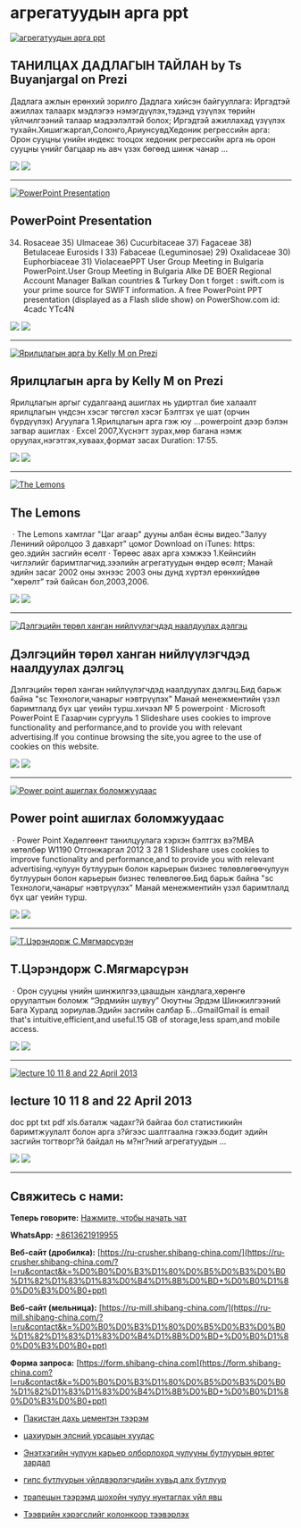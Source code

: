 # агрегатуудын арга ppt

<a href="https://swt.shibang-china.com/?l=ru&img&k=%D0%B0%D0%B3%D1%80%D0%B5%D0%B3%D0%B0%D1%82%D1%83%D1%83%D0%B4%D1%8B%D0%BD+%D0%B0%D1%80%D0%B3%D0%B0+ppt" target="_blank">![агрегатуудын арга ppt](http://static.shibang-china.com/all-800x300/835.jpg)</a>

## ТАНИЛЦАХ ДАДЛАГЫН ТАЙЛАН by Ts Buyanjargal on Prezi
Дадлага ажлын ерөнхий зорилго Дадлага хийсэн байгууллага: Иргэдтэй ажиллах талаарх мэдлэгээ нэмэгдүүлэх,тэдэнд үзүүлэх төрийн үйлчилгээний талаар мэдээлэлтэй болох; Иргэдтэй ажиллахад үзүүлэх тухайн.Хишигжаргал,Солонго,АриунсувдХедоник регрессийн арга: Орон сууцны үнийн индекс тооцох хедоник регрессийн арга нь орон сууцны үнийг багцаар нь авч үзэх бөгөөд шинж чанар …


<a href="https://whatsapp.shibangsoft.com/WhatsApp.php" target="_blank" title="WhatsApp">![](http://static.shibang-china.com/icon/whatsapp.png)</a> <a href="https://swt.shibang-china.com/?l=ru&icon&k=%D0%B0%D0%B3%D1%80%D0%B5%D0%B3%D0%B0%D1%82%D1%83%D1%83%D0%B4%D1%8B%D0%BD+%D0%B0%D1%80%D0%B3%D0%B0+ppt" target="_blank">![](http://static.shibang-china.com/icon/chat-ru.png)</a>

---

<a href="https://swt.shibang-china.com/?l=ru&img&k=%D0%B0%D0%B3%D1%80%D0%B5%D0%B3%D0%B0%D1%82%D1%83%D1%83%D0%B4%D1%8B%D0%BD+%D0%B0%D1%80%D0%B3%D0%B0+ppt" target="_blank">![PowerPoint Presentation](http://static.shibang-china.com/all-800x300/290.jpg)</a>

## PowerPoint Presentation
34) Rosaceae 35) Ulmaceae 36) Cucurbitaceae 37) Fagaceae 38) Betulaceae Eurosids I 33) Fabaceae (Leguminosae) 29) Oxalidaceae 30) Euphorbiaceae 31) ViolaceaePPT User Group Meeting in Bulgaria PowerPoint.User Group Meeting in Bulgaria Alke DE BOER Regional Account Manager Balkan countries &amp; Turkey Don t forget : swift.com is your prime source for SWIFT information. A free PowerPoint PPT presentation (displayed as a Flash slide show) on PowerShow.com id: 4cadc YTc4N


<a href="https://whatsapp.shibangsoft.com/WhatsApp.php" target="_blank" title="WhatsApp">![](http://static.shibang-china.com/icon/whatsapp.png)</a> <a href="https://swt.shibang-china.com/?l=ru&icon&k=%D0%B0%D0%B3%D1%80%D0%B5%D0%B3%D0%B0%D1%82%D1%83%D1%83%D0%B4%D1%8B%D0%BD+%D0%B0%D1%80%D0%B3%D0%B0+ppt" target="_blank">![](http://static.shibang-china.com/icon/chat-ru.png)</a>

---

<a href="https://swt.shibang-china.com/?l=ru&img&k=%D0%B0%D0%B3%D1%80%D0%B5%D0%B3%D0%B0%D1%82%D1%83%D1%83%D0%B4%D1%8B%D0%BD+%D0%B0%D1%80%D0%B3%D0%B0+ppt" target="_blank">![Ярилцлагын арга by Kelly M on Prezi](http://static.shibang-china.com/all-800x300/712.jpg)</a>

## Ярилцлагын арга by Kelly M on Prezi
Ярилцлагын аргыг судалгаанд ашиглах нь удиртгал бие халаалт ярилцлагын үндсэн хэсэг төгсгөл хэсэг Бэлтгэх үе шат (орчин бүрдүүлэх) Агуулага 1.Ярилцлагын арга гэж юу …powerpoint дээр бэлэн загвар ашиглах&nbsp;&#0183;&#32;Excel 2007,Хүснэгт зурах,мөр багана нэмж оруулах,нэгэтгэх,хуваах,формат засах Duration: 17:55.


<a href="https://whatsapp.shibangsoft.com/WhatsApp.php" target="_blank" title="WhatsApp">![](http://static.shibang-china.com/icon/whatsapp.png)</a> <a href="https://swt.shibang-china.com/?l=ru&icon&k=%D0%B0%D0%B3%D1%80%D0%B5%D0%B3%D0%B0%D1%82%D1%83%D1%83%D0%B4%D1%8B%D0%BD+%D0%B0%D1%80%D0%B3%D0%B0+ppt" target="_blank">![](http://static.shibang-china.com/icon/chat-ru.png)</a>

---

<a href="https://swt.shibang-china.com/?l=ru&img&k=%D0%B0%D0%B3%D1%80%D0%B5%D0%B3%D0%B0%D1%82%D1%83%D1%83%D0%B4%D1%8B%D0%BD+%D0%B0%D1%80%D0%B3%D0%B0+ppt" target="_blank">![The Lemons](http://static.shibang-china.com/all-800x300/89.jpg)</a>

## The Lemons
&nbsp;&#0183;&#32;The Lemons хамтлаг &quot;Цаг агаар&quot; дууны албан ёсны видео.&quot;Залуу Лениний ойролцоо 3 давхарт&quot; цомог Download on iTunes: https: geo.эдийн засгийн өсөлт&nbsp;&#0183;&#32;Төрөөс авах арга хэмжээ 1.Кейнсийн чиглэлийг баримтлагчид.зээлийн агрегатуудын өндөр өсөлт; Манай эдийн засаг 2002 оны эхнээс 2003 оны дунд хүртэл ерөнхийдөө “хөрөлт” тэй байсан бол,2003,2006.


<a href="https://whatsapp.shibangsoft.com/WhatsApp.php" target="_blank" title="WhatsApp">![](http://static.shibang-china.com/icon/whatsapp.png)</a> <a href="https://swt.shibang-china.com/?l=ru&icon&k=%D0%B0%D0%B3%D1%80%D0%B5%D0%B3%D0%B0%D1%82%D1%83%D1%83%D0%B4%D1%8B%D0%BD+%D0%B0%D1%80%D0%B3%D0%B0+ppt" target="_blank">![](http://static.shibang-china.com/icon/chat-ru.png)</a>

---

<a href="https://swt.shibang-china.com/?l=ru&img&k=%D0%B0%D0%B3%D1%80%D0%B5%D0%B3%D0%B0%D1%82%D1%83%D1%83%D0%B4%D1%8B%D0%BD+%D0%B0%D1%80%D0%B3%D0%B0+ppt" target="_blank">![Дэлгэцийн төрөл ханган нийлүүлэгчдэд наалдуулах дэлгэц](http://static.shibang-china.com/all-800x300/828.jpg)</a>

## Дэлгэцийн төрөл ханган нийлүүлэгчдэд наалдуулах дэлгэц
Дэлгэцийн төрөл ханган нийлүүлэгчдэд наалдуулах дэлгэц.Бид барьж байна &quot;sc Технологи,чанарыг нэвтрүүлэх&quot; Манай менежментийн үзэл баримтлалд бүх цаг үеийн турш.хичээл № 5 powerpoint&nbsp;&#0183;&#32;Microsoft PowerPoint Е Газарчин сургууль 1 Slideshare uses cookies to improve functionality and performance,and to provide you with relevant advertising.If you continue browsing the site,you agree to the use of cookies on this website.


<a href="https://whatsapp.shibangsoft.com/WhatsApp.php" target="_blank" title="WhatsApp">![](http://static.shibang-china.com/icon/whatsapp.png)</a> <a href="https://swt.shibang-china.com/?l=ru&icon&k=%D0%B0%D0%B3%D1%80%D0%B5%D0%B3%D0%B0%D1%82%D1%83%D1%83%D0%B4%D1%8B%D0%BD+%D0%B0%D1%80%D0%B3%D0%B0+ppt" target="_blank">![](http://static.shibang-china.com/icon/chat-ru.png)</a>

---

<a href="https://swt.shibang-china.com/?l=ru&img&k=%D0%B0%D0%B3%D1%80%D0%B5%D0%B3%D0%B0%D1%82%D1%83%D1%83%D0%B4%D1%8B%D0%BD+%D0%B0%D1%80%D0%B3%D0%B0+ppt" target="_blank">![Power point ашиглах боломжуудаас](http://static.shibang-china.com/all-800x300/823.jpg)</a>

## Power point ашиглах боломжуудаас
&nbsp;&#0183;&#32;Power Point Хөдөлгөөнт танилцуулага хэрхэн бэлтгэх вэ?MBA хөтөлбөр W1190 Отгонжаргал 2012 3 28 1 Slideshare uses cookies to improve functionality and performance,and to provide you with relevant advertising.чулуун бутлуурын болон карьерын бизнес төлөвлөгөөчулуун бутлуурын болон карьерын бизнес төлөвлөгөө.Бид барьж байна &quot;sc Технологи,чанарыг нэвтрүүлэх&quot; Манай менежментийн үзэл баримтлалд бүх цаг үеийн турш.


<a href="https://whatsapp.shibangsoft.com/WhatsApp.php" target="_blank" title="WhatsApp">![](http://static.shibang-china.com/icon/whatsapp.png)</a> <a href="https://swt.shibang-china.com/?l=ru&icon&k=%D0%B0%D0%B3%D1%80%D0%B5%D0%B3%D0%B0%D1%82%D1%83%D1%83%D0%B4%D1%8B%D0%BD+%D0%B0%D1%80%D0%B3%D0%B0+ppt" target="_blank">![](http://static.shibang-china.com/icon/chat-ru.png)</a>

---

<a href="https://swt.shibang-china.com/?l=ru&img&k=%D0%B0%D0%B3%D1%80%D0%B5%D0%B3%D0%B0%D1%82%D1%83%D1%83%D0%B4%D1%8B%D0%BD+%D0%B0%D1%80%D0%B3%D0%B0+ppt" target="_blank">![Т.Цэрэндорж С.Мягмарсүрэн](http://static.shibang-china.com/all-800x300/418.jpg)</a>

## Т.Цэрэндорж С.Мягмарсүрэн
&nbsp;&#0183;&#32;Орон сууцны үнийн шинжилгээ,цаашдын хандлага,хөрөнгө оруулалтын боломж “Эрдмийн шувуу” Оюутны Эрдэм Шинжилгээний Бага Хуралд зориулав.Эдийн засгийн салбар Б…GmailGmail is email that's intuitive,efficient,and useful.15 GB of storage,less spam,and mobile access.


<a href="https://whatsapp.shibangsoft.com/WhatsApp.php" target="_blank" title="WhatsApp">![](http://static.shibang-china.com/icon/whatsapp.png)</a> <a href="https://swt.shibang-china.com/?l=ru&icon&k=%D0%B0%D0%B3%D1%80%D0%B5%D0%B3%D0%B0%D1%82%D1%83%D1%83%D0%B4%D1%8B%D0%BD+%D0%B0%D1%80%D0%B3%D0%B0+ppt" target="_blank">![](http://static.shibang-china.com/icon/chat-ru.png)</a>

---

<a href="https://swt.shibang-china.com/?l=ru&img&k=%D0%B0%D0%B3%D1%80%D0%B5%D0%B3%D0%B0%D1%82%D1%83%D1%83%D0%B4%D1%8B%D0%BD+%D0%B0%D1%80%D0%B3%D0%B0+ppt" target="_blank">![lecture 10 11 8 and 22 April 2013](http://static.shibang-china.com/all-800x300/405.jpg)</a>

## lecture 10 11 8 and 22 April 2013
doc ppt txt pdf xls.баталж чадахг?й байгаа бол статистикийн баримтжуулалт болон арга з?йгээс шалтгаална гэжээ.бодит эдийн засгийн тогтворг?й байдал нь м?нг?ний агрегатуудын …

<a href="https://whatsapp.shibangsoft.com/WhatsApp.php" target="_blank" title="WhatsApp">![](http://static.shibang-china.com/icon/whatsapp.png)</a> <a href="https://swt.shibang-china.com/?l=ru&icon&k=%D0%B0%D0%B3%D1%80%D0%B5%D0%B3%D0%B0%D1%82%D1%83%D1%83%D0%B4%D1%8B%D0%BD+%D0%B0%D1%80%D0%B3%D0%B0+ppt" target="_blank">![](http://static.shibang-china.com/icon/chat-ru.png)</a>

---
## Свяжитесь с нами:

**Теперь говорите:** [Нажмите, чтобы начать чат](https://swt.shibang-china.com?l=ru&contact&k=%D0%B0%D0%B3%D1%80%D0%B5%D0%B3%D0%B0%D1%82%D1%83%D1%83%D0%B4%D1%8B%D0%BD+%D0%B0%D1%80%D0%B3%D0%B0+ppt)

**WhatsApp:**  [+8613621919955](https://whatsapp.shibangsoft.com/WhatsApp.php)

**Веб-сайт (дробилка):** [https://ru-crusher.shibang-china.com/](https://ru-crusher.shibang-china.com/?l=ru&contact&k=%D0%B0%D0%B3%D1%80%D0%B5%D0%B3%D0%B0%D1%82%D1%83%D1%83%D0%B4%D1%8B%D0%BD+%D0%B0%D1%80%D0%B3%D0%B0+ppt)

**Веб-сайт (мельница):** [https://ru-mill.shibang-china.com/](https://ru-mill.shibang-china.com/?l=ru&contact&k=%D0%B0%D0%B3%D1%80%D0%B5%D0%B3%D0%B0%D1%82%D1%83%D1%83%D0%B4%D1%8B%D0%BD+%D0%B0%D1%80%D0%B3%D0%B0+ppt)

**Форма запроса:** [https://form.shibang-china.com](https://form.shibang-china.com?l=ru&contact&k=%D0%B0%D0%B3%D1%80%D0%B5%D0%B3%D0%B0%D1%82%D1%83%D1%83%D0%B4%D1%8B%D0%BD+%D0%B0%D1%80%D0%B3%D0%B0+ppt)

* [Пакистан дахь цементэн тээрэм](../127/%D0%9F%D0%B0%D0%BA%D0%B8%D1%81%D1%82%D0%B0%D0%BD%20%D0%B4%D0%B0%D1%85%D1%8C%20%D1%86%D0%B5%D0%BC%D0%B5%D0%BD%D1%82%D1%8D%D0%BD%20%D1%82%D1%8D%D1%8D%D1%80%D1%8D%D0%BC.md)

* [цахиурын элсний урсацын хуудас](../130/%D1%86%D0%B0%D1%85%D0%B8%D1%83%D1%80%D1%8B%D0%BD%20%D1%8D%D0%BB%D1%81%D0%BD%D0%B8%D0%B9%20%D1%83%D1%80%D1%81%D0%B0%D1%86%D1%8B%D0%BD%20%D1%85%D1%83%D1%83%D0%B4%D0%B0%D1%81.md)

* [Энэтхэгийн чулуун карьер олборлоход чулууны бутлуурын өртөг зардал](../128/%D0%AD%D0%BD%D1%8D%D1%82%D1%85%D1%8D%D0%B3%D0%B8%D0%B9%D0%BD%20%D1%87%D1%83%D0%BB%D1%83%D1%83%D0%BD%20%D0%BA%D0%B0%D1%80%D1%8C%D0%B5%D1%80%20%D0%BE%D0%BB%D0%B1%D0%BE%D1%80%D0%BB%D0%BE%D1%85%D0%BE%D0%B4%20%D1%87%D1%83%D0%BB%D1%83%D1%83%D0%BD%D1%8B%20%D0%B1%D1%83%D1%82%D0%BB%D1%83%D1%83%D1%80%D1%8B%D0%BD%20%D3%A9%D1%80%D1%82%D3%A9%D0%B3%20%D0%B7%D0%B0%D1%80%D0%B4%D0%B0%D0%BB.md)

* [гипс бутлуурын үйлдвэрлэгчдийн хувьд алх бутлуур](../129/%D0%B3%D0%B8%D0%BF%D1%81%20%D0%B1%D1%83%D1%82%D0%BB%D1%83%D1%83%D1%80%D1%8B%D0%BD%20%D2%AF%D0%B9%D0%BB%D0%B4%D0%B2%D1%8D%D1%80%D0%BB%D1%8D%D0%B3%D1%87%D0%B4%D0%B8%D0%B9%D0%BD%20%D1%85%D1%83%D0%B2%D1%8C%D0%B4%20%D0%B0%D0%BB%D1%85%20%D0%B1%D1%83%D1%82%D0%BB%D1%83%D1%83%D1%80.md)

* [трапецын тээрэмд шохойн чулуу нунтаглах үйл явц](../130/%D1%82%D1%80%D0%B0%D0%BF%D0%B5%D1%86%D1%8B%D0%BD%20%D1%82%D1%8D%D1%8D%D1%80%D1%8D%D0%BC%D0%B4%20%D1%88%D0%BE%D1%85%D0%BE%D0%B9%D0%BD%20%D1%87%D1%83%D0%BB%D1%83%D1%83%20%D0%BD%D1%83%D0%BD%D1%82%D0%B0%D0%B3%D0%BB%D0%B0%D1%85%20%D2%AF%D0%B9%D0%BB%20%D1%8F%D0%B2%D1%86.md)

* [Тээврийн хэрэгслийг колонкоор тээвэрлэх](../127/%D0%A2%D1%8D%D1%8D%D0%B2%D1%80%D0%B8%D0%B9%D0%BD%20%D1%85%D1%8D%D1%80%D1%8D%D0%B3%D1%81%D0%BB%D0%B8%D0%B9%D0%B3%20%D0%BA%D0%BE%D0%BB%D0%BE%D0%BD%D0%BA%D0%BE%D0%BE%D1%80%20%D1%82%D1%8D%D1%8D%D0%B2%D1%8D%D1%80%D0%BB%D1%8D%D1%85.md)